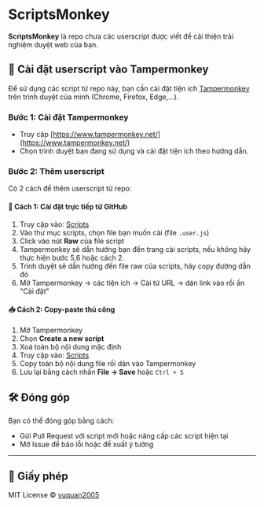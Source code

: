 # ScriptsMonkey

**ScriptsMonkey** là repo chưa các userscript được viết để cải thiện trải nghiệm duyệt web của bạn.

## 🚀 Cài đặt userscript vào Tampermonkey

Để sử dụng các script từ repo này, bạn cần cài đặt tiện ích [Tampermonkey](https://www.tampermonkey.net/) trên trình duyệt của mình (Chrome, Firefox, Edge,...).

### Bước 1: Cài đặt Tampermonkey

- Truy cập [https://www.tampermonkey.net/](https://www.tampermonkey.net/)
- Chọn trình duyệt bạn đang sử dụng và cài đặt tiện ích theo hướng dẫn.

### Bước 2: Thêm userscript

Có 2 cách để thêm userscript từ repo:

#### 🔗 Cách 1: Cài đặt trực tiếp từ GitHub

1. Truy cập vào: [Scripts](https://github.com/vuquan2005/ScriptsMonkey/tree/main/Scripts)
2. Vào thư mục scripts, chọn file <user-scripts> bạn muốn cài (file `.user.js`)
3. Click vào nút **Raw** của file script
4. Tampermonkey sẽ dẫn hướng bạn đến trang cài scripts, nếu không hãy thực hiện bước 5,6 hoặc cách 2.
5. Trình duyệt sẽ dẫn hướng đến file raw của scripts, hãy copy đường dẫn đó
6. Mở Tampermonkey -> các tiện ích -> Cài từ URL	-> dán link vào rồi ấn "Cài đặt"

#### 📥 Cách 2: Copy-paste thủ công

1. Mở Tampermonkey
2. Chọn **Create a new script**
3. Xoá toàn bộ nội dung mặc định
4. Truy cập vào: [Scripts](https://github.com/vuquan2005/ScriptsMonkey/tree/main/Scripts)
5. Copy toàn bộ nội dung file rồi dán vào Tampermonkey
6. Lưu lại bằng cách nhấn **File → Save** hoặc `Ctrl + S`

## 🛠 Đóng góp

Bạn có thể đóng góp bằng cách:

- Gửi Pull Request với script mới hoặc nâng cấp các script hiện tại
- Mở Issue để báo lỗi hoặc đề xuất ý tưởng

---

## 📄 Giấy phép

MIT License © [vuquan2005](https://github.com/vuquan2005)
